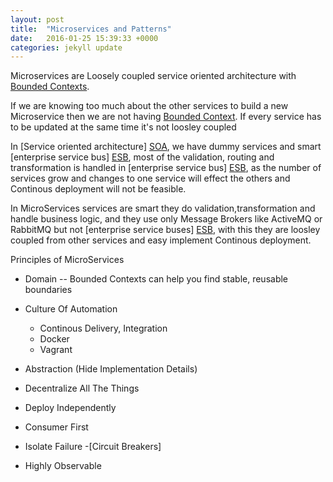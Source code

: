```yaml
---
layout: post
title:  "Microservices and Patterns"
date:   2016-01-25 15:39:33 +0000
categories: jekyll update
---
```


Microservices are Loosely coupled service oriented architecture with [Bounded Contexts][Bounded-Context].


If we are knowing too much about the other services to build a new Microservice then we are not having [Bounded Context][Bounded-Context].
If every service has to be updated at the same time it's not loosley coupled

In [Service oriented architecture] [SOA], we have dummy services and smart [enterprise service bus] [ESB], most of the validation, routing and transformation is handled in [enterprise service bus] [ESB], as the number of services grow and changes to one service will effect the others and Continous deployment will not be feasible.

 In MicroServices services are smart they do validation,transformation and handle business logic, and they use only Message Brokers like ActiveMQ or RabbitMQ but not [enterprise service buses] [ESB], with this they are loosley coupled from other services and easy implement  Continous deployment.

Principles of MicroServices

- Domain -- Bounded Contexts can help you find stable, reusable boundaries
- Culture Of Automation
	- Continous Delivery, Integration
	- Docker
	- Vagrant

- Abstraction (Hide Implementation Details)
- Decentralize All The Things
- Deploy Independently
- Consumer First
- Isolate Failure -[Circuit Breakers]
- Highly Observable



[Bounded-Context]: http://martinfowler.com/bliki/BoundedContext.html
[ESB]:https://en.wikipedia.org/wiki/Enterprise_service_bus
[SOA]:https://en.wikipedia.org/wiki/Service-oriented_architecture
